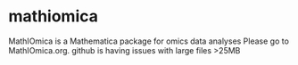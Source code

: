 # mathiomica
MathIOmica is a Mathematica package for omics data analyses
Please go to MathIOmica.org. github is having issues with large files >25MB
